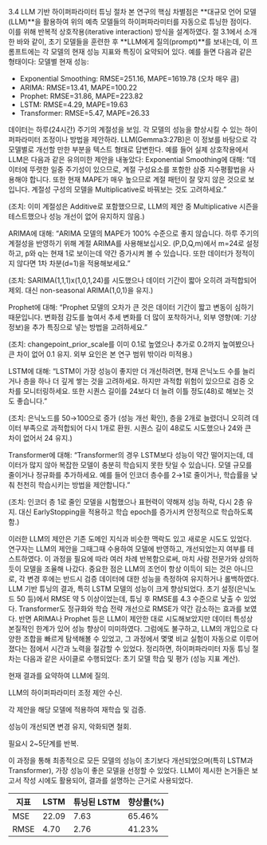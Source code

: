 3.4 LLM 기반 하이퍼파라미터 튜닝 절차
본 연구의 핵심 차별점은 **대규모 언어 모델(LLM)**을 활용하여 위의 예측 모델들의 하이퍼파라미터를 자동으로 튜닝한 점이다. 이를 위해 반복적 상호작용(iterative interaction) 방식을 설계하였다. 절 3.1에서 소개한 바와 같이, 초기 모델들을 훈련한 후 **LLM에게 질의(prompt)**를 보내는데, 이 프롬프트에는 각 모델의 현재 성능 지표와 특징이 요약되어 있다. 예를 들면 다음과 같은 형태이다:
모델별 현재 성능: 
- Exponential Smoothing: RMSE=251.16, MAPE=1619.78 (오차 매우 큼)  
- ARIMA: RMSE=13.41, MAPE=100.22  
- Prophet: RMSE=31.86, MAPE=223.82  
- LSTM: RMSE=4.29, MAPE=19.63  
- Transformer: RMSE=5.47, MAPE=26.33  

데이터는 하루(24시간) 주기의 계절성을 보임. 
각 모델의 성능을 향상시킬 수 있는 하이퍼파라미터 조정이나 방법을 제안하라.
LLM(Gemma3:27B)은 이 정보를 바탕으로 각 모델별로 개선할 만한 부분을 텍스트 형태로 답변한다. 예를 들어 실제 상호작용에서 LLM은 다음과 같은 유의미한 제안을 내놓았다:
Exponential Smoothing에 대해: “데이터에 뚜렷한 일중 주기성이 있으므로, 계절 구성요소를 포함한 삼중 지수평활법을 사용해야 합니다. 또한 현재 MAPE가 매우 높으므로 계절 패턴이 잘 맞지 않은 것으로 보입니다. 계절성 구성의 모델을 Multiplicative로 바꿔보는 것도 고려하세요.”

 (조치: 이미 계절성은 Additive로 포함했으므로, LLM의 제안 중 Multiplicative 시즌을 테스트했으나 성능 개선이 없어 유지하지 않음.)


ARIMA에 대해: “ARIMA 모델의 MAPE가 100% 수준으로 좋지 않습니다. 하루 주기의 계절성을 반영하기 위해 계절 ARIMA를 사용해보십시오. (P,D,Q,m)에서 m=24로 설정하고, p와 q는 현재 1로 보이는데 약간 증가시켜 볼 수 있습니다. 또한 데이터가 정적이지 않다면 1차 차분(d=1)을 적용해보세요.”

 (조치: SARIMA(1,1,1)x(1,0,1,24)를 시도했으나 데이터 기간이 짧아 오히려 과적합되어 제외. 대신 non-seasonal ARIMA(1,0,1)을 유지.)


Prophet에 대해: “Prophet 모델의 오차가 큰 것은 데이터 기간이 짧고 변동이 심하기 때문입니다. 변화점 감도를 높여서 추세 변화를 더 많이 포착하거나, 외부 영향(예: 기상 정보)을 추가 특징으로 넣는 방법을 고려하세요.”

 (조치: changepoint_prior_scale를 이미 0.1로 높였으나 추가로 0.2까지 높여봤으나 큰 차이 없어 0.1 유지. 외부 요인은 본 연구 범위 밖이라 미적용.)


LSTM에 대해: “LSTM이 가장 성능이 좋지만 더 개선하려면, 현재 은닉노드 수를 늘리거나 층을 하나 더 깊게 쌓는 것을 고려하세요. 하지만 과적합 위험이 있으므로 검증 오차를 모니터링하세요. 또한 시퀀스 길이를 24보다 더 늘려 이틀 정도(48)로 해보는 것도 좋습니다.”

 (조치: 은닉노드를 50→100으로 증가 (성능 개선 확인), 층을 2개로 늘렸더니 오히려 데이터 부족으로 과적합되어 다시 1개로 환원. 시퀀스 길이 48로도 시도했으나 24와 큰 차이 없어서 24 유지.)


Transformer에 대해: “Transformer의 경우 LSTM보다 성능이 약간 떨어지는데, 데이터가 많지 않아 복잡한 모델이 충분히 학습되지 못한 탓일 수 있습니다. 모델 규모를 줄이거나 정규화를 추가하세요. 예를 들어 인코더 층수를 2→1로 줄이거나, 학습률을 낮춰 천천히 학습시키는 방법을 제안합니다.”

 (조치: 인코더 층 1로 줄인 모델을 시험했으나 표현력이 약해져 성능 하락, 다시 2층 유지. 대신 EarlyStopping을 적용하고 학습 epoch를 증가시켜 안정적으로 학습하도록 함.)


이러한 LLM의 제안은 기존 도메인 지식과 비슷한 맥락도 있고 새로운 시도도 있었다. 연구자는 LLM의 제안을 그때그때 수용하여 모델에 반영하고, 개선되었는지 여부를 테스트하였다. 이 과정을 필요에 따라 여러 차례 반복함으로써, 마치 사람 전문가와 상의하듯이 모델을 조율해 나갔다. 중요한 점은 LLM의 조언이 항상 이득이 되는 것은 아니므로, 각 변경 후에는 반드시 검증 데이터에 대한 성능을 측정하여 유지하거나 롤백하였다.
LLM 기반 튜닝의 결과, 특히 LSTM 모델의 성능이 크게 향상되었다. 초기 설정(은닉노드 50 등)에서 RMSE 약 5 이상이었는데, 튜닝 후 RMSE를 4.3 수준으로 낮출 수 있었다. Transformer도 정규화와 학습 전략 개선으로 RMSE가 약간 감소하는 효과를 보였다. 반면 ARIMA나 Prophet 등은 LLM이 제안한 대로 시도해보았지만 데이터 특성상 본질적인 한계가 있어 성능 향상이 미미하였다. 그럼에도 불구하고, LLM의 개입으로 다양한 조합을 빠르게 탐색해볼 수 있었고, 그 과정에서 몇몇 비교 실험이 자동으로 이루어졌다는 점에서 시간과 노력을 절감할 수 있었다.
정리하면, 하이퍼파라미터 자동 튜닝 절차는 다음과 같은 사이클로 수행되었다:
초기 모델 학습 및 평가 (성능 지표 계산).


현재 결과를 요약하여 LLM에 질의.


LLM의 하이퍼파라미터 조정 제안 수신.


각 제안을 해당 모델에 적용하여 재학습 및 검증.


성능이 개선되면 변경 유지, 악화되면 철회.


필요시 2~5단계를 반복.


이 과정을 통해 최종적으로 모든 모델의 성능이 초기보다 개선되었으며(특히 LSTM과 Transformer), 가장 성능이 좋은 모델을 선정할 수 있었다. LLM이 제시한 논거들은 보고서 작성 시에도 활용되어, 결과를 설명하는 근거로 사용되었다.

| 지표    | LSTM | 튜닝된 LSTM | 향상률(%) |
|---------|------|------------|-----------|
| MSE     | 22.09| 7.63      | 65.46%    |
| RMSE    | 4.70 | 2.76      | 41.23%    |
